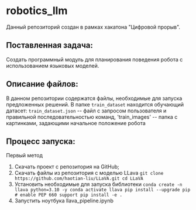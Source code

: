 # robotics_llm

Данный репозиторий создан в рамках хакатона "Цифровой прорыв". 

## Поставленная задача:
Создать программный модуль для планирования поведения робота с использованием языковых моделей. 

## Описание файлов:
В данном репозитории содержатся файлы, необходимые для запуска предложенных решений. В папке `train_dataset` находится обучающий датасет: `train_dataset.json` -- файл с запросом пользователя и правильной последовательностью команд, 'train_images' -- папка с картинками, задающими начальное положение робота 

## Процесс запуска:
Первый метод
1. Скачать проект с репозитория на GitHub;
2. Скачать файлы из репозитория с моделью LLava
           ```
                git clone https://github.com/haotian-liu/LLaVA.git
                cd LLaVA
           ```
4. Установить необходимые для запуска библиотеки
        ```
                conda create -n llava python=3.10 -y
                conda activate llava
                pip install --upgrade pip  # enable PEP 660 support
                pip install -e .
        ```                   
5. Запустить ноутбука llava_pipeline.ipynb 
